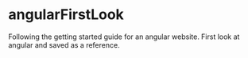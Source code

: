 # angularFirstLook
Following the getting started guide for an angular website. First look at angular and saved as a reference.
